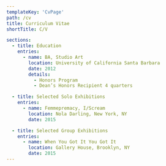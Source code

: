```yaml
---
templateKey: 'CvPage'
path: /cv
title: Curriculum Vitae
shortTitle: C/V

sections:
  - title: Education
    entries:
      - name: BA, Studio Art
        location: University of California Santa Barbara
        date: 2012
        details:
          - Honors Program
          - Dean’s Honors Recipient 4 quarters

  - title: Selected Solo Exhibitions
    entries:
      - name: Femmepremacy, I/Scream
        location: Nola Darling, New York, NY
        date: 2015

  - title: Selected Group Exhibitions
    entries:
      - name: When You Got It You Got It
        location: Gallery House, Brooklyn, NY
        date: 2015
---
```

